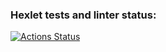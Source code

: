 ### Hexlet tests and linter status:
[![Actions Status](https://github.com/JuliaGrid/frontend-project-lvl1/workflows/hexlet-check/badge.svg)](https://github.com/JuliaGrid/frontend-project-lvl1/actions)